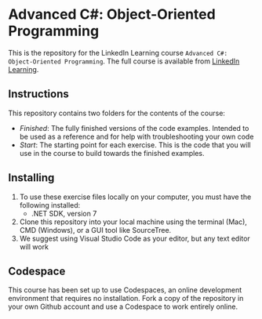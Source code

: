# Advanced C#: Object-Oriented Programming
This is the repository for the LinkedIn Learning course `Advanced C#: Object-Oriented Programming`. The full course is available from [LinkedIn Learning][lil-course-url].

## Instructions
This repository contains two folders for the contents of the course:
- *Finished*: The fully finished versions of the code examples. Intended to be used as a reference and for help with troubleshooting your own code
- *Start*: The starting point for each exercise. This is the code that you will use in the course to build towards the finished examples.

## Installing
1. To use these exercise files locally on your computer, you must have the following installed:
	- .NET SDK, version 7
2. Clone this repository into your local machine using the terminal (Mac), CMD (Windows), or a GUI tool like SourceTree.
3. We suggest using Visual Studio Code as your editor, but any text editor will work

## Codespace
This course has been set up to use Codespaces, an online development environment that requires no installation. Fork a copy of the repository in your own Github account and use a Codespace to work entirely online.


[0]: # (Replace these placeholder URLs with actual course URLs)

[lil-course-url]: https://www.linkedin.com/learning/
[lil-thumbnail-url]: http://

